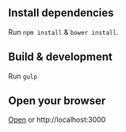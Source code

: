 ## Install dependencies

Run `npm install` & `bower install`.


## Build & development

Run `gulp`



## Open your browser

[Open](http://localhost:3000) or http://localhost:3000



